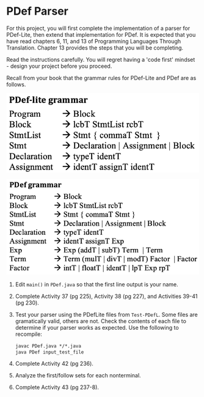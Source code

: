 # PDef Parser

For this project, you will first complete the implementation of a parser for PDef-Lite, then extend that implementation for PDef. It is expected that you have read chapters 6, 11, and 13 of Programming Languages Through Translation. Chapter 13 provides the steps that you will be completing.

Read the instructions carefully. You will regret having a 'code first' mindset - design your project before you proceed.

Recall from your book that the grammar rules for PDef-Lite and PDef are as follows.

![](./pdef-lite-grammar.png)

![](./pdef-grammar.png)

1. Edit `main()` in `PDef.java` so that the first line output is your name.

1. Complete Activity 37 (pg 225), Activity 38 (pg 227), and Activities 39-41 (pg 230). 

1. Test your parser using the PDefLite files from `Test-PDefL`. Some files are gramatically valid, others are not. Check the contents of each file to determine if your parser works as expected. Use the following to recompile:
   ```Console
   javac PDef.java */*.java
   java PDef input_test_file
   ```

1. Complete Activity 42 (pg 236).

1. Analyze the first/follow sets for each nonterminal.

1. Complete Activity 43 (pg 237-8). 